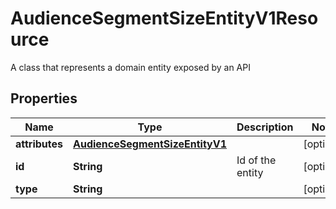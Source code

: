 

# AudienceSegmentSizeEntityV1Resource

A class that represents a domain entity exposed by an API

## Properties

Name | Type | Description | Notes
------------ | ------------- | ------------- | -------------
**attributes** | [**AudienceSegmentSizeEntityV1**](AudienceSegmentSizeEntityV1.md) |  |  [optional]
**id** | **String** | Id of the entity |  [optional]
**type** | **String** |  |  [optional]



